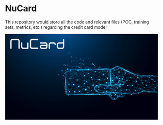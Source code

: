 # NuCard
This repository would store all the code and relevant files (POC, training sets, metrics, etc.) regarding the credit card model

![](images/NuCard.png)
